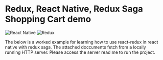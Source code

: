 # Redux, React Native, Redux Saga Shopping Cart demo

![React Native](https://img.shields.io/badge/react_native-%2320232a.svg?style=for-the-badge&logo=react&logoColor=%2361DAFB)
![Redux](https://img.shields.io/badge/redux-%23593d88.svg?style=for-the-badge&logo=redux&logoColor=white)



The below is a worked example for learning how to use react-redux in react native with redux saga. The attached doccuments fetch from a locally running HTTP server. 
Please access the server read me to run the project. 

